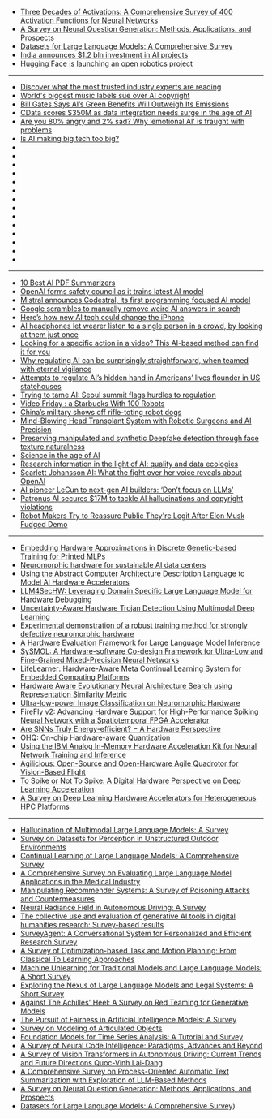 - [Three Decades of Activations: A Comprehensive Survey of 400 Activation Functions for Neural Networks](http://arxiv.org/abs/2402.09092)
- [A Survey on Neural Question Generation: Methods, Applications, and Prospects](http://arxiv.org/abs/2402.18267)
- [Datasets for Large Language Models: A Comprehensive Survey](http://arxiv.org/abs/2402.18041)
- [India announces $1.2 bln investment in AI projects](https://cur.at/t89gAwC?m=web)
- [Hugging Face is launching an open robotics project](https://cur.at/XImWe7F?m=web)




---------
- [Discover what the most trusted industry experts are reading](https://cur.at/KelLxcb?m=web)
- [World's biggest music labels sue over AI copyright](https://cur.at/hU8IXxM?m=web)
- [Bill Gates Says AI’s Green Benefits Will Outweigh Its Emissions](https://cur.at/TJqmwg9?m=web)
- [CData scores $350M as data integration needs surge in the age of AI](https://cur.at/lxGoG65?m=web)
- [Are you 80% angry and 2% sad? Why ‘emotional AI’ is fraught with problems](https://cur.at/EHapYcM?m=web)
- [Is AI making big tech too big?](https://cur.at/Q0IUhJ1?m=web)
- []()
- []()
- []()
- []()
- []()
- []()
- []()
- []()
- []()
- []()
- []()
- []()
- []()
- []()
-------------------
- [10 Best AI PDF Summarizers](https://cur.at/ceVnoYZ?m=web)
- [OpenAI forms safety council as it trains latest AI model](https://cur.at/Z4FohBm?m=web)
- [Mistral announces Codestral, its first programming focused AI model](https://cur.at/ijedk8M?m=web)
- [Google scrambles to manually remove weird AI answers in search](https://cur.at/Lm6uzUs?m=web)
- [Here’s how new AI tech could change the iPhone](https://cur.at/QQKb63h?m=web)
- [AI headphones let wearer listen to a single person in a crowd, by looking at them just once](https://cur.at/xERK3Mf?m=web)
- [Looking for a specific action in a video? This AI-based method can find it for you](https://cur.at/wqWlert?m=web)
- [Why regulating AI can be surprisingly straightforward, when teamed with eternal vigilance](https://cur.at/ZTDatow?m=web)
- [Attempts to regulate AI’s hidden hand in Americans’ lives flounder in US statehouses](https://cur.at/j559ejb?m=web)
- [Trying to tame AI: Seoul summit flags hurdles to regulation](https://cur.at/zM0BlTq?m=web)
- [Video Friday : a Starbucks With 100 Robots](https://cur.at/3IaXdcJ?m=web)
- [China’s military shows off rifle-toting robot dogs](https://cur.at/cV36H3F?m=web)
- [Mind-Blowing Head Transplant System with Robotic Surgeons and AI Precision](https://cur.at/DKiRTAP?m=web)
- [Preserving manipulated and synthetic Deepfake detection through face texture naturalness](https://cur.at/GR62mQh?m=web)
- [Science in the age of AI](https://cur.at/yko363s?m=web)
- [Research information in the light of AI: quality and data ecologies](https://cur.at/3DChmac?m=web)
- [Scarlett Johansson AI: What the fight over her voice reveals about OpenAI](https://cur.at/wC0F6P0?m=web)
- [AI pioneer LeCun to next-gen AI builders: ‘Don’t focus on LLMs’](https://cur.at/2ot5Fa9?m=web)
- [Patronus AI secures $17M to tackle AI hallucinations and copyright violations](https://cur.at/TDKfVOC?m=web)
- [Robot Makers Try to Reassure Public They're Legit After Elon Musk Fudged Demo](https://cur.at/M16PxE5?m=web)

  
---------------
- [Embedding Hardware Approximations in Discrete Genetic-based Training for Printed MLPs](https://arxiv.org/pdf/2402.02930.pdf)
- [Neuromorphic hardware for sustainable AI data centers](https://arxiv.org/pdf/2402.02521.pdf)
- [Using the Abstract Computer Architecture Description Language to Model AI Hardware Accelerators](https://arxiv.org/pdf/2402.00069.pdf)
- [LLM4SecHW: Leveraging Domain Specific Large Language Model for Hardware Debugging](https://arxiv.org/pdf/2401.16448.pdf)
- [Uncertainty-Aware Hardware Trojan Detection Using Multimodal Deep Learning](https://arxiv.org/pdf/2401.09479.pdf)
- [Experimental demonstration of a robust training method for strongly defective neuromorphic hardware](https://arxiv.org/pdf/2312.06446.pdf)
- [A Hardware Evaluation Framework for Large Language Model Inference](https://arxiv.org/pdf/2312.03134.pdf)
- [SySMOL: A Hardware-software Co-design Framework for Ultra-Low and Fine-Grained Mixed-Precision Neural Networks](https://arxiv.org/pdf/2311.14114.pdf)
- [LifeLearner: Hardware-Aware Meta Continual Learning System for Embedded Computing Platforms](https://arxiv.org/pdf/2311.11420.pdf)
- [Hardware Aware Evolutionary Neural Architecture Search using Representation Similarity Metric](https://arxiv.org/pdf/2311.03923.pdf)
- [Ultra-low-power Image Classification on Neuromorphic Hardware](https://arxiv.org/pdf/2309.16795.pdf)
- [FireFly v2: Advancing Hardware Support for High-Performance Spiking Neural Network with a Spatiotemporal FPGA Accelerator](https://arxiv.org/pdf/2309.16158.pdf)
- [Are SNNs Truly Energy-efficient? − A Hardware Perspective](https://arxiv.org/pdf/2309.03388.pdf)
- [OHQ: On-chip Hardware-aware Quantization](https://arxiv.org/pdf/2309.01945.pdf)
- [Using the IBM Analog In-Memory Hardware Acceleration Kit for Neural Network Training and Inference](https://arxiv.org/pdf/2307.09357.pdf)
- [Agilicious: Open-Source and Open-Hardware Agile Quadrotor for Vision-Based Flight](https://arxiv.org/pdf/2307.06100.pdf)
- [To Spike or Not To Spike: A Digital Hardware Perspective on Deep Learning Acceleration](https://arxiv.org/pdf/2306.15749.pdf)
- [A Survey on Deep Learning Hardware Accelerators for Heterogeneous HPC Platforms](https://arxiv.org/pdf/2306.15552.pdf)

------------
- [Hallucination of Multimodal Large Language Models: A Survey](https://arxiv.org/pdf/2404.18930)
- [Survey on Datasets for Perception in Unstructured Outdoor Environments](https://arxiv.org/pdf/2404.18750)
- [Continual Learning of Large Language Models: A Comprehensive Survey](https://arxiv.org/pdf/2404.16789)
- [A Comprehensive Survey on Evaluating Large Language Model Applications in the Medical Industry](https://arxiv.org/pdf/2404.15777)
- [Manipulating Recommender Systems: A Survey of Poisoning Attacks and Countermeasures](https://arxiv.org/pdf/2404.14942)
- [Neural Radiance Field in Autonomous Driving: A Survey](https://arxiv.org/pdf/2404.13816)
- [The collective use and evaluation of generative AI tools in digital humanities research: Survey-based results](https://arxiv.org/pdf/2404.12458)
- [SurveyAgent: A Conversational System for Personalized and Efficient Research Survey](https://arxiv.org/pdf/2404.06364)
- [A Survey of Optimization-based Task and Motion Planning: From Classical To Learning Approaches](https://arxiv.org/pdf/2404.02817)
- [Machine Unlearning for Traditional Models and Large Language Models: A Short Survey](https://arxiv.org/pdf/2404.01206)
- [Exploring the Nexus of Large Language Models and Legal Systems: A Short Survey](https://arxiv.org/pdf/2404.00990)
- [Against The Achilles' Heel: A Survey on Red Teaming for Generative Models](https://arxiv.org/pdf/2404.00629)
- [The Pursuit of Fairness in Artificial Intelligence Models: A Survey](https://arxiv.org/pdf/2403.17333)
- [Survey on Modeling of Articulated Objects](https://arxiv.org/pdf/2403.14937)
- [Foundation Models for Time Series Analysis: A Tutorial and Survey](https://arxiv.org/pdf/2403.14735)
- [A Survey of Neural Code Intelligence: Paradigms, Advances and Beyond](https://arxiv.org/pdf/2403.14734)
- [A Survey of Vision Transformers in Autonomous Driving: Current Trends and Future Directions
Quoc-Vinh Lai-Dang](https://arxiv.org/pdf/2403.07542)
- [A Comprehensive Survey on Process-Oriented Automatic Text Summarization with Exploration of LLM-Based Methods](https://arxiv.org/pdf/2403.02901)
- [A Survey on Neural Question Generation: Methods, Applications, and Prospects](https://arxiv.org/pdf/2402.18267)
- [Datasets for Large Language Models: A Comprehensive Survey](https://arxiv.org/pdf/2402.18041))
